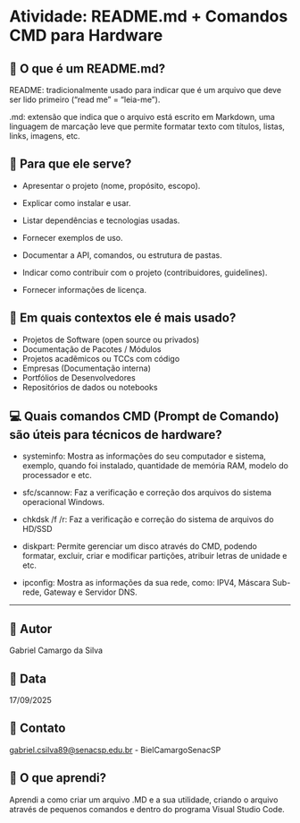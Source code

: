 # Atividade: README.md + Comandos CMD para Hardware

## 📝 O que é um README.md?
README: tradicionalmente usado para indicar que é um arquivo que deve ser lido primeiro (“read me” = “leia-me”).

.md: extensão que indica que o arquivo está escrito em Markdown, uma linguagem de marcação leve que permite formatar texto com títulos, listas, links, imagens, etc.

## 📝 Para que ele serve?
* Apresentar o projeto (nome, propósito, escopo).

* Explicar como instalar e usar.

* Listar dependências e tecnologias usadas.

* Fornecer exemplos de uso.

* Documentar a API, comandos, ou estrutura de pastas.

* Indicar como contribuir com o projeto (contribuidores, guidelines).

* Fornecer informações de licença.

## 📝 Em quais contextos ele é mais usado?
* Projetos de Software (open source ou privados)
* Documentação de Pacotes / Módulos
* Projetos acadêmicos ou TCCs com código
* Empresas (Documentação interna)
* Portfólios de Desenvolvedores
* Repositórios de dados ou notebooks

## 💻 Quais comandos CMD (Prompt de Comando) são úteis para técnicos de hardware?
* systeminfo: Mostra as informações do seu computador e sistema, exemplo, quando foi instalado, quantidade de memória RAM, modelo do processador e etc.

* sfc/scannow: Faz a verificação e correção dos arquivos do sistema operacional Windows.

* chkdsk /f /r: Faz a verificação e correção do sistema de arquivos do HD/SSD

* diskpart: Permite gerenciar um disco através do CMD, podendo formatar, excluir, criar e modificar partições, atribuir letras de unidade e etc.

* ipconfig: Mostra as informações da sua rede, como: IPV4, Máscara Sub-rede, Gateway e Servidor DNS.
---

## 👤 Autor
Gabriel Camargo da Silva

## 📅 Data
17/09/2025

## 📧 Contato
gabriel.csilva89@senacsp.edu.br - BielCamargoSenacSP

## 🧠 O que aprendi?
Aprendi a como criar um arquivo .MD e a sua utilidade, criando o arquivo através de pequenos comandos e dentro do programa Visual Studio Code.
